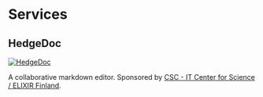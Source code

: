 # Services

## HedgeDoc

[![HedgeDoc](https://docs.hedgedoc.org/images/hedgedoc_logo_black.svg)](https://elixir-hedgedoc.rahtiapp.fi/)

A collaborative markdown editor.
Sponsored by [CSC - IT Center for Science / ELIXIR Finland](https://csc.fi/en/).
